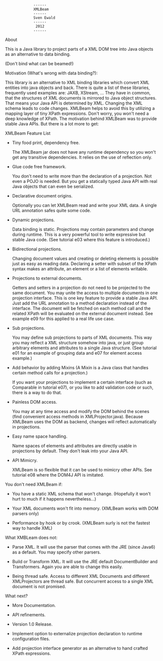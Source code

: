                  ------
                 XMLBeam
                 ------
                 Sven Ewald
                 ------
                  2012
                 ------


About

 This is a Java library to project parts of a XML DOM tree into Java objects as an alternative to data binding.  

 (Don't bind what can be beamed!)

Motivation (What's wrong with data binding?):

 This library is an alternative to XML binding libraries which convert XML entities into java objects and back.
 There is quite a list of these libraries, frequently used examples are: JAXB, XStream, ...
 They have in common, that the structures of XML documents is mirrored to Java object structures.
 That means your Java API is determined by XML. Changing the XML schema leads to code changes.
 XMLBeam helps to avoid this by utilizing a mapping layer of tiny XPath expressions.
 Don't worry, you won't need a deep knowledge of XPath.
 The motivation behind XMLBeam was to provide stable Java APIs. But there is a lot more to get:

XMLBeam Feature List

 * Tiny food print, dependency free.
 
   The XMLBeam jar does not have any runtime dependency so you won't get any transitive dependencies. 
   It relies on the use of reflection only. 

 * Glue code free framework.
 
   You don't need to write more than the declaration of a projection. Not even a POJO is needed. 
   But you get a statically typed Java API with real Java objects that can even be serialized.  

 * Declarative document origins.
 
   Optionally you can let XMLBeam read and write your XML data. A single URL annotation safes quite some code. 
    
 * Dynamic projections.
 
   Data binding is static. Projections may contain parameters and change during runtime. This is a very powerful tool
   to write expressive but stable Java code. (See tutorial e03 where this feature is introduced.)
   
 * Bidirectional projections.

   Changing document values and creating or deleting elements is possible just as easy as reading data.
   Declaring a setter with subset of the XPath syntax makes an attribute, an element or a list of elements writable.   

 * Projections to external documents.
 
   Getters and setters in a projection do not need to be projected to the same document. You may unite the access to
   multiple documents in one projection interface. This is one key feature to provide a stable Java API. 
   Just add the URL annotation to a method declaration instead of the interface.
   The document will be fetched on each method call and the related XPath will be evaluated on the external document instead.
   See example e09 for this applied to a real life use case.  

 * Sub projections.
 
   You may define sub projections to parts of XML documents. This way you may reflect a XML structure somehow into java,
   or just group arbitrary elements and attributes to a single Java structure. (See tutorial e01 for an example of grouping 
   data and e07 for element access example.)
   
 * Add behavior by adding Mixins (A Mixin is a Java class that handles certain method calls for a projection.)
 
   If you want your projections to implement a certain interface (such as Comparable in tutorial e07), or you like to
   add validation code or such, there is a way to do that.
  
 * Painless DOM access.
 
   You may at any time access and modify the DOM behind the scenes (find convenient access methods in XMLProjector.java).
   Because XMLBeam uses the DOM as backend, changes will reflect automatically in projections.
   
 * Easy name space handling.
 
   Name spaces of elements and attributes are directly usable in projections by default. They don't leak into your Java API.
   
 * API Mimicry.
 
   XMLBeam is so flexible that it can be used to mimicry other APIs. See tutorial e08 where the DOM4J API is imitated. 
   
You don't need XMLBeam if:

 * You have a static XML schema that won't change. (Hopefully it won't hurt to much if it happens nevertheless...)
 
 * Your XML documents won't fit into memory. (XMLBeam works with DOM parsers only)

 * Performance by hook or by crook. (XMLBeam surly is not the fastest way to handle XML)
  
What XMBLeam does not:

 * Parse XML. It will use the parser that comes with the JRE (since Java6) as a default. You may specify other parsers.
 
 * Build or Transform XML. It will use the JRE default DocumentBuilder and Transformers. Again you are able to change this easily.

 * Being thread safe. Access to different XML Documents and different XMLProjectors are thread safe. But concurrent access
   to a single XML document is not promised.
  
What next?

 * More Documentation.

 * API refinements.

 * Version 1.0 Release. 

 * Implement option to externalize projection declaration to runtime configuration files.
 
 * Add projection interface generator as an alternative to hand crafted XPath expressions.
 
